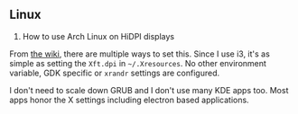 ## Linux
1. How to use Arch Linux on HiDPI displays

From [the wiki](https://wiki.archlinux.org/index.php/HiDPI), there are multiple
ways to set this. Since I use i3, it's as simple as setting the `Xft.dpi` in
`~/.Xresources`. No other environment variable, GDK specific or `xrandr`
settings are configured.

I don't need to scale down GRUB and I don't use many KDE apps too. Most apps
honor the X settings including electron based applications.

